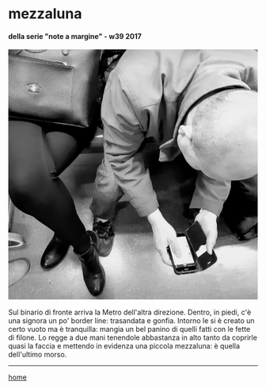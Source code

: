 # mezzaluna  

#### della serie "note a margine" - w39 2017
![](/interarete136.png "Metro B") 

Sul binario di fronte arriva la Metro dell'altra direzione. Dentro, in piedi, c'è una signora un po' border line: trasandata e gonfia. Intorno le si è creato un certo vuoto ma è tranquilla: mangia un bel panino di quelli fatti con le fette di filone. Lo regge a due mani tenendole abbastanza in alto tanto da coprirle quasi la faccia e mettendo in evidenza una piccola mezzaluna: è quella dell'ultimo morso.  
    
---
[home](/interarete.md)  